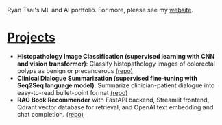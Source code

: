 Ryan Tsai's ML and AI portfolio. For more, please see my [website](https://rfdspeng.github.io/).

# <u>Projects</u>
* **Histopathology Image Classification (supervised learning with CNN and vision transformer)**: Classify histopathology images of colorectal polyps as benign or precancerous [(repo)](https://github.com/rfdspeng/ml_ai_portfolio/tree/main/mhist)
* **Clinical Dialogue Summarization (supervised fine-tuning with Seq2Seq language model)**: Summarize clinician-patient dialogue into easy-to-read bullet-point format [(repo)](https://github.com/rfdspeng/ml_ai_portfolio/tree/main/text_summ)
* **RAG Book Recommender** with FastAPI backend, Streamlit frontend, Qdrant vector database for retrieval, and OpenAI text embedding and chat completion. [(repo)](https://github.com/rfdspeng/ml_ai_portfolio/tree/main/book_recommender)